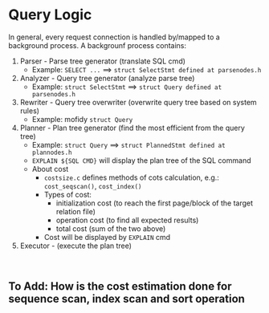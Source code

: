 # Query Logic

In general, every request connection is handled by/mapped to a background process.
A backgrounf process contains:

1. Parser - Parse tree generator (translate SQL cmd)
    - Example: `SELECT ...` ==> `struct SelectStmt defined at parsenodes.h`
2. Analyzer - Query tree generator (analyze parse tree)
    - Example: `struct SelectStmt` ==> `struct Query defined at parsenodes.h`
3. Rewriter - Query tree overwriter (overwrite query tree based on system rules)
    - Example: mofidy `struct Query`
4. Planner - Plan tree generator (find the most efficient from the query tree)
    - Example: `struct Query` ==> `struct PlannedStmt defined at plannodes.h`
    - `EXPLAIN ${SQL CMD}` will display the plan tree of the SQL command
    - About cost
        - `costsize.c` defines methods of cots calculation, e.g.: `cost_seqscan()`, `cost_index()`
        - Types of cost:
            - initialization cost (to reach the first page/block of the target relation file)
            - operation cost (to find all expected results)
            - total cost (sum of the two above)
        - Cost will be displayed by `EXPLAIN` cmd
5. Executor - (execute the plan tree)

<br/>

## To Add: How is the cost estimation done for sequence scan, index scan and sort operation
